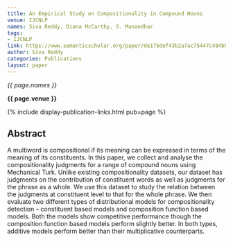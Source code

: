 ```yaml
---
title: An Empirical Study on Compositionality in Compound Nouns
venue: IJCNLP
names: Siva Reddy, Diana McCarthy, S. Manandhar
tags:
- IJCNLP
link: https://www.semanticscholar.org/paper/de17bdef43b2a7ac75447c494b9f791d951a6b27
author: Siva Reddy
categories: Publications
layout: paper
---
```


*{{ page.names }}*

**{{ page.venue }}**

{% include display-publication-links.html pub=page %}

## Abstract

A multiword is compositional if its meaning can be expressed in terms of the meaning of its constituents. In this paper, we collect and analyse the compositionality judgments for a range of compound nouns using Mechanical Turk. Unlike existing compositionality datasets, our dataset has judgments on the contribution of constituent words as well as judgments for the phrase as a whole. We use this dataset to study the relation between the judgments at constituent level to that for the whole phrase. We then evaluate two different types of distributional models for compositionality detection – constituent based models and composition function based models. Both the models show competitive performance though the composition function based models perform slightly better. In both types, additive models perform better than their multiplicative counterparts.